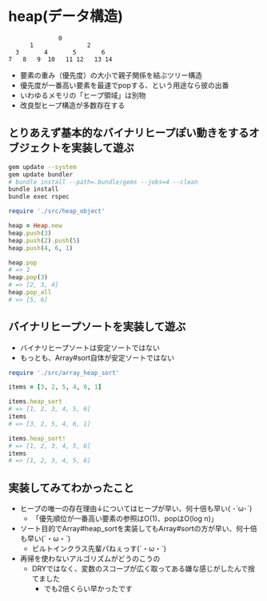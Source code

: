 # heap(データ構造)

```text
              0
      1               2
  3       4       5       6
7   8   9  10   11 12   13 14
```

- 要素の重み（優先度）の大小で親子関係を結ぶツリー構造
- 優先度が一番高い要素を最速でpopする、という用途なら彼の出番
- いわゆるメモリの「ヒープ領域」は別物
- 改良型ヒープ構造が多数存在する

## とりあえず基本的なバイナリヒープぽい動きをするオブジェクトを実装して遊ぶ

```sh
gem update --system
gem update bundler
# bundle install --path=.bundle/gems --jobs=4 --clean
bundle install
bundle exec rspec
```

```ruby
require './src/heap_object'

heap = Heap.new
heap.push(3)
heap.push(2).push(5)
heap.push(4, 6, 1)

heap.pop
# => 1
heap.pop(3)
# => [2, 3, 4]
heap.pop_all
# => [5, 6]
```

## バイナリヒープソートを実装して遊ぶ

- バイナリヒープソートは安定ソートではない
- もっとも、Array#sort自体が安定ソートではない

```ruby
require './src/array_heap_sort'

items = [3, 2, 5, 4, 6, 1]

items.heap_sort
# => [1, 2, 3, 4, 5, 6]
items
# => [3, 2, 5, 4, 6, 1]

items.heap_sort!
# => [1, 2, 3, 4, 5, 6]
items
# => [1, 2, 3, 4, 5, 6]
```

## 実装してみてわかったこと

- ヒープの唯一の存在理由↓についてはヒープが早い、何十倍も早い( ･`ω･´)
  - 「優先順位が一番高い要素の参照はO(1)、popはO(log n)」
- ソート目的でArray#heap_sortを実装してもArray#sortの方が早い、何十倍も早い(´・ω・`)
  - ビルトインクラス先輩パねぇっす(´・ω・`)
- 再帰を使わないアルゴリズムがどうのこうの
  - DRYではなく、変数のスコープが広く取ってある嫌な感じがしたんで捨てました
    - でも2倍くらい早かったです
